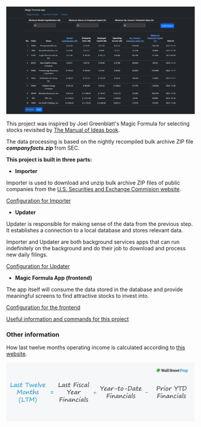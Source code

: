 ![alt text](Magic%20Formula%20App/Images/app.png)

This project was inspired by Joel Greenblatt's Magic Formula for selecting stocks revisited by [The Manual of Ideas book](https://www.amazon.com/Manual-Ideas-Framework-Finding-Investments/dp/1118083652/ref=sr_1_1?crid=SZFH1SOLV3UG&keywords=manual+of+ideas&qid=1706258281&sprefix=manual+of+idea%2Caps%2C157&sr=8-1).

The data processing is based on the nightly recompiled bulk archive ZIP file ***companyfacts.zip*** from SEC.

**This project is built in three parts:**

- **Importer**

Importer is used to download and unzip bulk archive ZIP files of public companies from the [U.S. Securities and Exchange Commision website](https://www.sec.gov/edgar/sec-api-documentation).

[Configuration for Importer](Magic%20Formula%20App/Importer/README.md)

- **Updater**

Updater is responsible for making sense of the data from the previous step. It establishes a connection to a local database and stores relevant data.

Importer and Updater are both background services apps that can run indefinitely on the background and do their job to download and process new daily filings.

[Configuration for Updater](Magic%20Formula%20App/Updater/README.md)

- **Magic Formula App (frontend)**

The app itself will consume the data stored in the database and provide meaningful screens to find attractive stocks to invest into.

[Configuration for the frontend](Magic%20Formula%20App/Magic%20Formula%20App/README.md)

[Useful information and commands for this project](Magic%20Formula%20App/Shared/README.md)

### Other information

How last twelve months operating income is calculated according to [this website](https://www.wallstreetprep.com/knowledge/last-twelve-months-ltm/).

![alt text](Magic%20Formula%20App/Images/Last-Twelve-Months-LTM-Formula.jpg)

